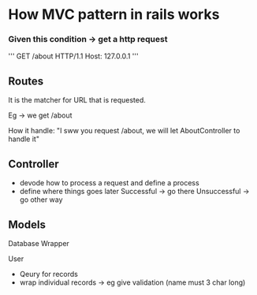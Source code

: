 # How MVC pattern in rails works

### Given this condition -> get a http request
'''
GET /about HTTP/1.1
Host: 127.0.0.1
'''


## Routes
It is the matcher for URL that is requested.

Eg -> we get /about

How it handle:
"I sww you request /about, we will let AboutController to handle it"

## Controller
- devode how to process a request and define a process
- define where things goes later
	Successful -> go there
	Unsuccessful -> go other way


## Models
Database Wrapper

User
- Qeury for records
- wrap individual records -> eg give validation (name must 3 char long)

